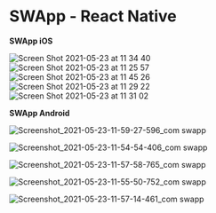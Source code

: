 # SWApp - React Native

<b>SWApp iOS</b>

![Screen Shot 2021-05-23 at 11 34 40](https://user-images.githubusercontent.com/22478257/119248369-e67a0680-bbba-11eb-8c5d-c50b4ab3cdc4.png)
![Screen Shot 2021-05-23 at 11 25 57](https://user-images.githubusercontent.com/22478257/119248193-bbdb7e00-bbb9-11eb-9360-e56fbf661f6c.png)
![Screen Shot 2021-05-23 at 11 45 26](https://user-images.githubusercontent.com/22478257/119248600-71a7cc00-bbbc-11eb-938d-a06bbb061040.png)
![Screen Shot 2021-05-23 at 11 29 22](https://user-images.githubusercontent.com/22478257/119248268-36a49900-bbba-11eb-891a-16843fbc3a1d.png)
![Screen Shot 2021-05-23 at 11 31 02](https://user-images.githubusercontent.com/22478257/119248293-6653a100-bbba-11eb-891e-5f5c2a3f7b0e.png)

<b>SWApp Android</b>

![Screenshot_2021-05-23-11-59-27-596_com swapp](https://user-images.githubusercontent.com/22478257/119248936-e845c900-bbbe-11eb-8764-260b493cf97e.png)

![Screenshot_2021-05-23-11-54-54-406_com swapp](https://user-images.githubusercontent.com/22478257/119248944-f398f480-bbbe-11eb-9a20-551780bb442b.png)

![Screenshot_2021-05-23-11-57-58-765_com swapp](https://user-images.githubusercontent.com/22478257/119248967-2e9b2800-bbbf-11eb-8054-c6db97286476.png)

![Screenshot_2021-05-23-11-55-50-752_com swapp](https://user-images.githubusercontent.com/22478257/119248950-03183d80-bbbf-11eb-9dcf-6eb35f92acfe.png)

![Screenshot_2021-05-23-11-57-14-461_com swapp](https://user-images.githubusercontent.com/22478257/119248952-08758800-bbbf-11eb-9fab-3f624ffc3f61.png)

